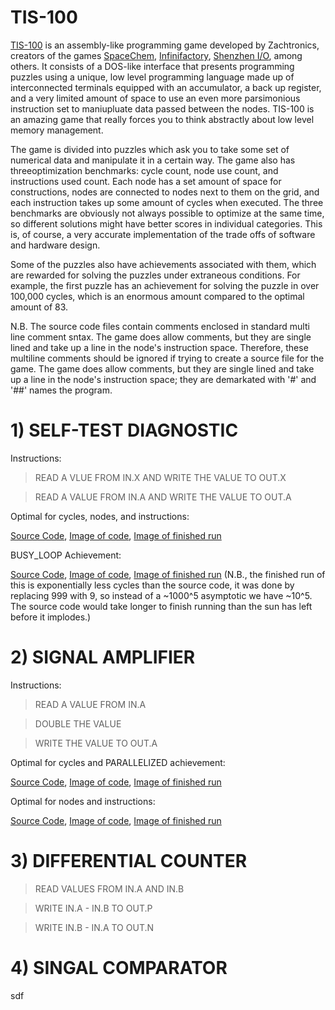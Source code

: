 # TIS-100
[TIS-100](http://www.zachtronics.com/tis-100/) is an assembly-like programming game developed by Zachtronics, creators of the games [SpaceChem](http://www.zachtronics.com/spacechem/), [Infinifactory](http://www.zachtronics.com/infinifactory/), [Shenzhen I/O](http://www.zachtronics.com/shenzhen-io/), among others. It consists of a DOS-like interface that presents programming puzzles using a unique, low level programming language made up of interconnected terminals equipped with an accumulator, a back up register, and a very limited amount of space to use an even more parsimonious instruction set to maniupluate data passed between the nodes. TIS-100 is an amazing game that really forces you to think abstractly about low level memory management. 

The game is divided into puzzles which ask you to take some set of numerical data and manipulate it in a certain way. The game also has threeoptimization benchmarks: cycle count, node use count, and instructions used count. Each node has a set amount of space for constructions, nodes are connected to nodes next to them on the grid, and each instruction takes up some amount of cycles when executed. The three benchmarks are obviously not always possible to optimize at the same time, so different solutions might have better scores in individual categories. This is, of course, a very accurate implementation of the trade offs of software and hardware design.

Some of the puzzles also have achievements associated with them, which are rewarded for solving the puzzles under extraneous conditions. For example, the first puzzle has an achievement for solving the puzzle in over 100,000 cycles, which is an enormous amount compared to the optimal amount of 83. 

N.B. The source code files contain comments enclosed in standard multi line comment sntax. The game does allow comments, but they are single lined and take up a line in the node's instruction space. Therefore, these multiline comments should be ignored if trying to create a source file for the game. The game does allow comments, but they are single lined and take up a line in the node's instruction space; they are demarkated with '#' and '##' names the program.

# 1) SELF-TEST DIAGNOSTIC 

Instructions:

>READ A VLUE FROM IN.X AND WRITE THE VALUE TO OUT.X

>READ A VALUE FROM IN.A AND WRITE THE VALUE TO OUT.A

Optimal for cycles, nodes, and instructions:

[Source Code](https://github.com/KripkesBeard/TIS-100-stuff/blob/master/SELF-TEST%20DIAGNOSTIC/Optimal), [Image of code](https://imgur.com/NCmY4t5), [Image of finished run]()

BUSY_LOOP Achievement:

[Source Code](https://github.com/KripkesBeard/TIS-100-stuff/blob/master/SELF-TEST%20DIAGNOSTIC/BUSY_LOOP), [Image of code](https://imgur.com/dZpfDnX), [Image of finished run]() (N.B., the finished run of this is exponentially less cycles than the source code, it was done by replacing 999 with 9, so instead of a ~1000^5 asymptotic we have ~10^5. The source code would take longer to finish running than the sun has left before it implodes.)

# 2) SIGNAL AMPLIFIER

Instructions:

>READ A VALUE FROM IN.A

>DOUBLE THE VALUE

>WRITE THE VALUE TO OUT.A

Optimal for cycles and PARALLELIZED achievement:

[Source Code](https://github.com/KripkesBeard/TIS-100/blob/master/SIGNAL%20AMPLIFIER/PARALLELIZE), [Image of code](https://imgur.com/cQF8CHV), [Image of finished run](https://imgur.com/l6M5gKE)

Optimal for nodes and instructions:

[Source Code](https://github.com/KripkesBeard/TIS-100/blob/master/SIGNAL%20AMPLIFIER/Optimal%20Node%20Instruction), [Image of code](https://imgur.com/r1rRNUT), [Image of finished run](https://imgur.com/BEmUbvf)

# 3) DIFFERENTIAL COUNTER

>READ VALUES FROM IN.A AND IN.B

>WRITE IN.A - IN.B TO OUT.P

>WRITE IN.B - IN.A TO OUT.N



# 4) SINGAL COMPARATOR

sdf





